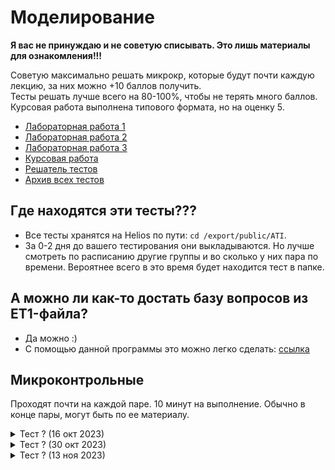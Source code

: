 # Моделирование
**Я вас не принуждаю и не советую списывать. Это лишь материалы для ознакомления!!!**

Советую максимально решать микрокр, которые будут почти каждую лекцию, за них можно +10 баллов получить.  
Тесты решать лучше всего на 80-100%, чтобы не терять много баллов.  
Курсовая работа выполнена типового формата, но на оценку 5.

+ [Лабораторная работа 1](./LAB_1)
+ [Лабораторная работа 2](./LAB_2)
+ [Лабораторная работа 3](./LAB_3)
+ [Курсовая работа](./Coursework)
+ [Решатель тестов](../Computer%20networks/nms)
+ [Архив всех тестов](https://disk.yandex.ru/d/C97NIDX2WGjeaw)

## Где находятся эти тесты???
+ Все тесты хранятся на Helios по пути: `cd /export/public/ATI`.
+ За 0-2 дня до вашего тестирования они выкладываются. Но лучше смотреть по расписанию другие группы и во сколько у них пара по времени. Вероятнее всего в это время будет находится тест в папке.

## А можно ли как-то достать базу вопросов из ET1-файла?
+ Да можно :)
+ С помощью данной программы это можно легко сделать: [ссылка](https://disk.yandex.ru/d/l5Ac4Wn-htWunw)

## Микроконтрольные

Проходят почти на каждой паре. 10 минут на выполнение. Обычно в конце пары, могут быть по ее материалу. 

<details>
  <summary>Тест ? (16 окт 2023)</summary>
  <img align="middle" alt="микрокр-?" src="./tests/img/test-X.jpg" /> 
</details>

<details>
  <summary>Тест ? (30 окт 2023)</summary>
  <img align="middle" alt="микрокр-?" src="./tests/img/test-Y.jpg" /> 
</details>

<details>
  <summary>Тест ? (13 ноя 2023)</summary>
  <img align="middle" alt="микрокр-?" src="./tests/img/test-Z.jpg" /> 
</details>